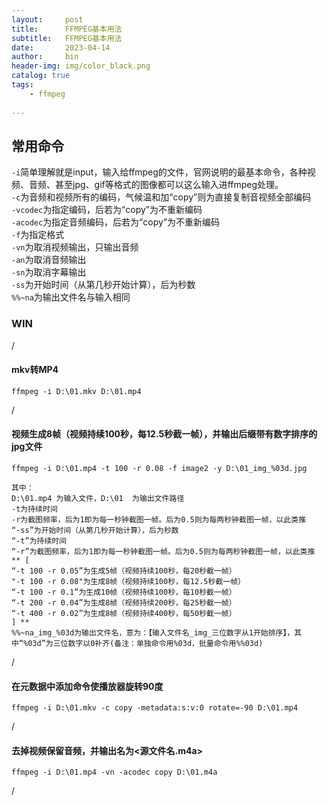 ```yaml
---
layout:     post
title:      FFMPEG基本用法
subtitle:   FFMPEG基本用法
date:       2023-04-14
author:     bin
header-img: img/color_black.png
catalog: true
tags:
    - ffmpeg
    
---
```


## 常用命令



`-i`简单理解就是input，输入给ffmpeg的文件，官网说明的最基本命令，各种视频、音频、甚至jpg、gif等格式的图像都可以这么输入进ffmpeg处理。  
`-c`为音频和视频所有的编码，气候温和加“copy”则为直接复制音视频全部编码  
`-vcodec`为指定编码，后若为“copy”为不重新编码  
`-acodec`为指定音频编码，后若为“copy”为不重新编码  
`-f`为指定格式  
`-vn`为取消视频输出，只输出音频  
`-an`为取消音频输出  
`-sn`为取消字幕输出  
`-ss`为开始时间（从第几秒开始计算），后为秒数  
`%%~na`为输出文件名与输入相同  






### WIN

/
#### mkv转MP4

```
ffmpeg -i D:\01.mkv D:\01.mp4
```

/

#### 视频生成8帧（视频持续100秒，每12.5秒截一帧），并输出后缀带有数字排序的jpg文件

```
ffmpeg -i D:\01.mp4 -t 100 -r 0.08 -f image2 -y D:\01_img_%03d.jpg
```
```
其中：
D:\01.mp4 为输入文件，D:\01  为输出文件路径
-t为持续时间
-r为截图频率，后为1即为每一秒钟截图一帧。后为0.5则为每两秒钟截图一帧，以此类推
“-ss”为开始时间（从第几秒开始计算），后为秒数
“-t”为持续时间
“-r”为截图频率，后为1即为每一秒钟截图一帧。后为0.5则为每两秒钟截图一帧，以此类推
** [
“-t 100 -r 0.05”为生成5帧（视频持续100秒，每20秒截一帧）
"-t 100 -r 0.08"为生成8帧（视频持续100秒，每12.5秒截一帧）
“-t 100 -r 0.1”为生成10帧（视频持续100秒，每10秒截一帧）
“-t 200 -r 0.04”为生成8帧（视频持续200秒，每25秒截一帧）
“-t 400 -r 0.02”为生成8帧（视频持续400秒，每50秒截一帧）
] **
%%~na_img_%03d为输出文件名，意为：【输入文件名_img_三位数字从1开始排序】，其中“%03d”为三位数字以0补齐(备注：单独命令用%03d，批量命令用%%03d)

```

/

#### 在元数据中添加命令使播放器旋转90度

```
ffmpeg -i D:\01.mkv -c copy -metadata:s:v:0 rotate=-90 D:\01.mp4
```

/

#### 去掉视频保留音频，并输出名为<源文件名.m4a>

```
ffmpeg -i D:\01.mp4 -vn -acodec copy D:\01.m4a
```

/
